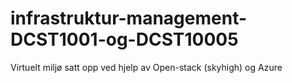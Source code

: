 # infrastruktur-management-DCST1001-og-DCST10005
Virtuelt miljø satt opp ved hjelp av Open-stack (skyhigh) og Azure
